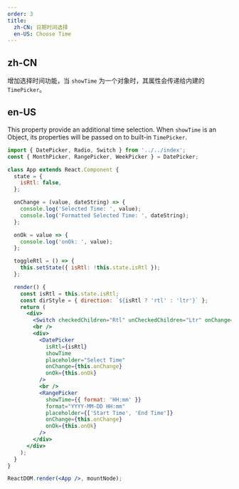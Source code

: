 ```yaml
---
order: 3
title:
  zh-CN: 日期时间选择
  en-US: Choose Time
---
```


## zh-CN

增加选择时间功能，当 `showTime` 为一个对象时，其属性会传递给内建的 `TimePicker`。

## en-US

This property provide an additional time selection. When `showTime` is an Object, its properties will be passed on to built-in `TimePicker`.

```jsx
import { DatePicker, Radio, Switch } from '../../index';
const { MonthPicker, RangePicker, WeekPicker } = DatePicker;

class App extends React.Component {
  state = {
    isRtl: false,
  };

  onChange = (value, dateString) => {
    console.log('Selected Time: ', value);
    console.log('Formatted Selected Time: ', dateString);
  };

  onOk = value => {
    console.log('onOk: ', value);
  };

  toggleRtl = () => {
    this.setState({ isRtl: !this.state.isRtl });
  };

  render() {
    const isRtl = this.state.isRtl;
    const dirStyle = { direction: `${isRtl ? 'rtl' : 'ltr'}` };
    return (
      <div>
        <Switch checkedChildren="Rtl" unCheckedChildren="Ltr" onChange={this.toggleRtl} />
        <br />
        <div>
          <DatePicker
            isRtl={isRtl}
            showTime
            placeholder="Select Time"
            onChange={this.onChange}
            onOk={this.onOk}
          />
          <br />
          <RangePicker
            showTime={{ format: 'HH:mm' }}
            format="YYYY-MM-DD HH:mm"
            placeholder={['Start Time', 'End Time']}
            onChange={this.onChange}
            onOk={this.onOk}
          />
        </div>
      </div>
    );
  }
}

ReactDOM.render(<App />, mountNode);
```
